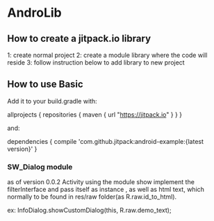 # AndroLib
## How to create a jitpack.io library
1: create normal project
2: create a module library where the code will reside
3: follow instruction below to add library to new project


## How to use Basic
Add it to your build.gradle with:

allprojects {
    repositories {
        maven { url "https://jitpack.io" }
    }
}

and:

dependencies {
    compile 'com.github.jitpack:android-example:{latest version}'
}


### SW_Dialog module
as of version 0.0.2
Activity using the module show implement the filterInterface and pass itself as instance , as well as html text, which
normally to be found in res/raw folder(as R.raw.id_to_html).

ex:   InfoDialog.showCustomDialog(this, R.raw.demo_text);
